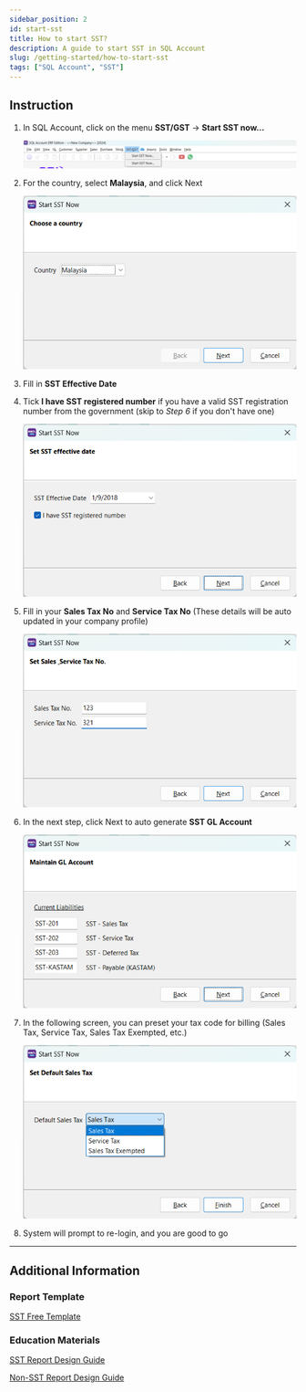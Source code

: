```yaml
---
sidebar_position: 2
id: start-sst
title: How to start SST?
description: A guide to start SST in SQL Account
slug: /getting-started/how-to-start-sst
tags: ["SQL Account", "SST"]
---
```


## Instruction

1. In SQL Account, click on the menu **SST/GST** -> **Start SST now...**

   ![1](../../static/img/start-sst/1.png)

2. For the country, select **Malaysia**, and click Next

   ![2](../../static/img/start-sst/2.png)

3. Fill in **SST Effective Date**

4. Tick **I have SST registered number** if you have a valid SST registration number from the government (skip to *Step 6* if you don't have one)

   ![3](../../static/img/start-sst/3.png)

5. Fill in your **Sales Tax No** and **Service Tax No** (These details will be auto updated in your company profile)

   ![4](../../static/img/start-sst/4.png)

6. In the next step, click Next to auto generate **SST GL Account**

   ![5](../../static/img/start-sst/5.png)

7. In the following screen, you can preset your tax code for billing (Sales Tax, Service Tax, Sales Tax Exempted, etc.)

   ![6](../../static/img/start-sst/6.png)

8. System will prompt to re-login, and you are good to go

---

## Additional Information

### Report Template

[SST Free Template](https://www.sql.com.my/webstore/templates/?title=sst)

### Education Materials

[SST Report Design Guide](https://youtu.be/eVSyce0ZecI)

[Non-SST Report Design Guide](https://youtu.be/DuXrpjJc4D0)

